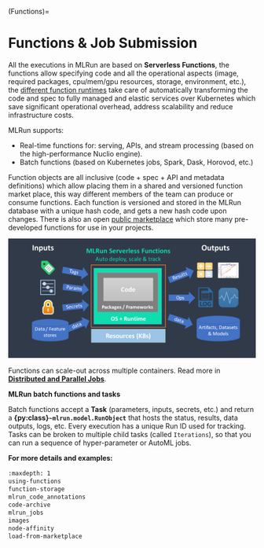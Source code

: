 (Functions)=
# Functions & Job Submission

All the executions in MLRun are based on **Serverless Functions**, the functions allow specifying code and 
all the operational aspects (image, required packages, cpu/mem/gpu resources, storage, environment, etc.), 
the [different function runtimes](Function_runtimes) take care of automatically transforming the code and spec to fully 
managed and elastic services over Kubernetes which save significant operational overhead, 
address scalability and reduce infrastructure costs.

MLRun supports:
- Real-time functions for: serving, APIs, and stream processing (based on the high-performance Nuclio engine).
- Batch functions (based on Kubernetes jobs, Spark, Dask, Horovod, etc.) 

Function objects are all inclusive (code +  spec + API and metadata definitions) which allow placing them 
in a shared and versioned function market place, this way different members of the team can produce or 
consume functions. Each function is versioned and stored in the MLRun database with a unique hash code, 
and gets a new hash code upon changes.
There is also an open [public marketplace](https://www.mlrun.org/marketplace/functions/) which store many pre-developed functions for
use in your projects. 

<img src="../_static/images/mlrun-functions.png" alt="mlrun-architecture" width="600"/><br>

Functions can scale-out across multiple containers. Read more in [**Distributed and Parallel Jobs**](./distributed.md).

**MLRun batch functions and tasks**

Batch functions accept a **Task** (parameters, inputs, secrets, etc.) and return a **{py:class}`~mlrun.model.RunObject`** 
that hosts the status, results, data outputs, logs, etc. Every execution has a unique Run ID used for tracking.
Tasks can be broken to multiple child tasks (called `Iterations`), so that you can run a sequence of 
hyper-parameter or AutoML jobs. 

**For more details and examples:**

```{toctree}
:maxdepth: 1
using-functions
function-storage
mlrun_code_annotations
code-archive
mlrun_jobs
images
node-affinity
load-from-marketplace
```

